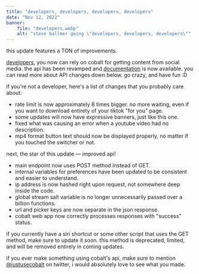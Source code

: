 ```yaml
---
title: "developers, developers, developers, developers"
date: "Nov 12, 2022"
banner:
    file: "developers.webp"
    alt: "steve ballmer going \"developers, developers, developers\""
---
```

this update features a TON of improvements.

[developers](https://www.youtube.com/watch?v=SaVTHG-Ev4k), you now can rely on cobalt for getting content from social media. the api has been revamped and [documentation](https://github.com/pfernandez98/cobalt/tree/main/docs/api.md) is now available. you can read more about API changes down below. go crazy, and have fun :D

if you're not a developer, here's a list of changes that you probably care about:
- rate limit is now approximately 8 times bigger. no more waiting, even if you want to download entirety of your tiktok "for you" page.
- some updates will now have expressive banners, just like this one.
- fixed what was causing an error when a youtube video had no description.
- mp4 format button text should now be displayed properly, no matter if you touched the switcher or not.

next, the star of this update — improved api!
- main endpoint now uses POST method instead of GET.
- internal variables for preferences have been updated to be consistent and easier to understand.
- ip address is now hashed right upon request, not somewhere deep inside the code.
- global stream salt variable is no longer unnecessarily passed over a billion functions.
- url and picker keys are now separate in the json response.
- cobalt web app now correctly processes responses with "success" status.

if you currently have a siri shortcut or some other script that uses the GET method, make sure to update it soon. this method is deprecated, limited, and will be removed entirely in coming updates.

if you ever make something using cobalt's api, make sure to mention [@justusecobalt](https://twitter.com/justusecobalt) on twitter, i would absolutely love to see what you made.